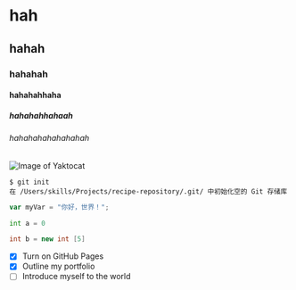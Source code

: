 # hah
## hahah
### hahahah
#### hahahahhaha
##### hahahahhahaah
###### hahahahahahahahah
![Image of Yaktocat](https://octodex.github.com/images/yaktocat.png)
```
$ git init
在 /Users/skills/Projects/recipe-repository/.git/ 中初始化空的 Git 存储库
```
``` javascript
var myVar = "你好，世界！";
```
``` python
int a = 0
```
``` java
int b = new int [5]
```
- [x] Turn on GitHub Pages
- [x] Outline my portfolio
- [ ] Introduce myself to the world
